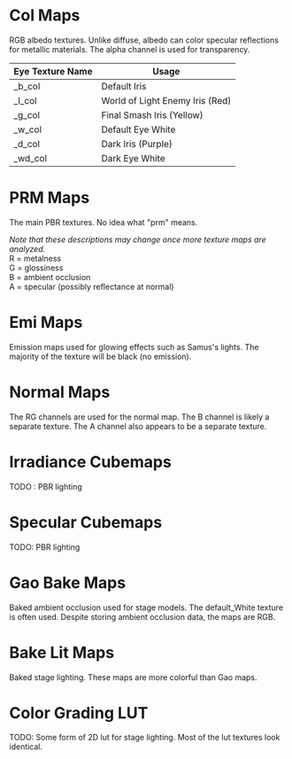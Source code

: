 # Col Maps
RGB albedo textures. Unlike diffuse, albedo can color specular reflections for metallic materials. The alpha channel is used for transparency.

| Eye Texture Name | Usage |
| --- | --- |
| _b_col | Default Iris |
| _l_col | World of Light Enemy Iris (Red) |
| _g_col | Final Smash Iris (Yellow) |
| _w_col | Default Eye White |
| _d_col | Dark Iris (Purple) |
| _wd_col | Dark Eye White |

# PRM Maps
The main PBR textures. No idea what "prm" means.

*Note that these descriptions may change once more texture maps are analyzed.*  
R = metalness  
G = glossiness  
B = ambient occlusion  
A = specular (possibly reflectance at normal)  

# Emi Maps
Emission maps used for glowing effects such as Samus's lights. The majority of the texture will be black (no emission).

# Normal Maps
The RG channels are used for the normal map. The B channel is likely a separate texture. The A channel also appears to be a separate
texture.  

# Irradiance Cubemaps
TODO : PBR lighting

# Specular Cubemaps
TODO: PBR lighting

# Gao Bake Maps
Baked ambient occlusion used for stage models. The default_White texture is often used. Despite storing ambient occlusion data, the maps are RGB.

# Bake Lit Maps
Baked stage lighting. These maps are more colorful than Gao maps.

# Color Grading LUT
TODO: Some form of 2D lut for stage lighting. Most of the lut textures look identical.
